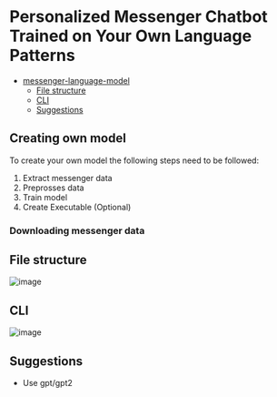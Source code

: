 # Personalized Messenger Chatbot Trained on Your Own Language Patterns

- [messenger-language-model](#messenger-language-model)
  * [File structure](#file-structure)
  * [CLI](#cli)
  * [Suggestions](#suggestions)

## Creating own model

To create your own model the following steps need to be followed:
1. Extract messenger data
2. Preprosses data
3. Train model
4. Create Executable (Optional)

### Downloading messenger data


## File structure

![image](https://user-images.githubusercontent.com/46422752/208238537-d60008c8-e150-4bbd-b13e-8ab6fb799ce9.png)

## CLI
![image](https://user-images.githubusercontent.com/46422752/208242339-55fea332-e8d4-4a27-876f-50f781446eac.png)




## Suggestions
- Use gpt/gpt2

